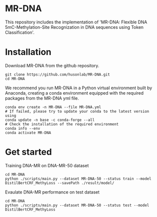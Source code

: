 # MR-DNA
This repository includes the implementation of 'MR-DNA: Flexible DNA 5mC-Methylation-Site Recognization in DNA sequences using Token Classification'. 
# Installation
Download MR-DNA from the github repository.

    git clone https://github.com/husonlab/MR-DNA.git
    cd MR-DNA

We recommend you run MR-DNA in a Python virtual environment built by Anaconda, creating a conda environment equipped with the required packages from the MR-DNA yml file.

    conda env create -n MR-DNA --file MR-DNA.yml
    # If failed, please try to update your conda to the latest version using
    conda update -n base -c conda-forge --all
    # Check the installation of the required environment
    conda info --env
    conda activate MR-DNA
# Get started
Training DNA-MR on DNA-MR-50 dataset
    
    cd MR-DNA
    python ./scripts/main.py --dataset MR-DNA-50 --status train --model DistilBertCRF_MethyLoss --savePath ./result/model/

Evaulate DNA-MR performance on test dataset

    cd MR-DNA
    python ./scripts/main.py --dataset MR-DNA-50 --status test --model DistilBertCRF_MethyLoss

